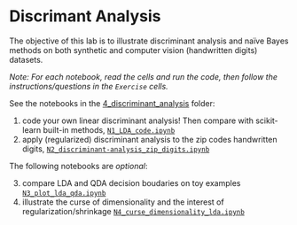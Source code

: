 # Discrimant Analysis

The objective of this lab is to illustrate discriminant analysis and naïve Bayes methods on both synthetic and computer vision (handwritten digits) datasets.

_Note: For each notebook, read the cells and run the code, then follow the instructions/questions in the `Exercise` cells._


See the notebooks in the [4_discriminant_analysis](https://gricad-gitlab.univ-grenoble-alpes.fr/ai-courses/autonomous_systems_ml/-/blob/master/notebooks/4_discriminant_analysis/) folder:

1. code your own linear discriminant analysis! Then compare with scikit-learn built-in methods, [`N1_LDA_code.ipynb`](https://gricad-gitlab.univ-grenoble-alpes.fr/ai-courses/autonomous_systems_ml/-/blob/master/notebooks/4_discriminant_analysis/N1_LDA_code.ipynb)
2. apply (regularized) discriminant analysis to the zip codes handwritten digits, [`N2_discriminant-analysis_zip_digits.ipynb`](https://gricad-gitlab.univ-grenoble-alpes.fr/ai-courses/autonomous_systems_ml/-/blob/master/notebooks/4_discriminant_analysis/N2_discriminant-analysis_zip_digits.ipynb)


The following notebooks are _optional_:

3. compare LDA and QDA decision boudaries on toy examples [`N3_plot_lda_qda.ipynb`](https://gricad-gitlab.univ-grenoble-alpes.fr/ai-courses/autonomous_systems_ml/-/blob/master/notebooks/4_discriminant_analysis/N3_plot_lda_qda.ipynb)
4. illustrate the curse of dimensionality and the interest of regularization/shrinkage [`N4_curse_dimensionality_lda.ipynb`](https://gricad-gitlab.univ-grenoble-alpes.fr/ai-courses/autonomous_systems_ml/-/blob/master/notebooks/4_discriminant_analysis/N4_curse_dimensionality_lda.ipynb)

<!--
## Part II (PCA)

illustrates principal component analysis on the olympic and iris datasets.

See the notebooks in the [5_principal_component_analysis](https://gricad-gitlab.univ-grenoble-alpes.fr/ai-courses/autonomous_systems_ml/-/blob/master/notebooks/5_principal_component_analysis/) folder:

1. apply and interpret PCA on the olympic decathlon dataset, [`N1_pca_olympic_data.ipynb`](https://gricad-gitlab.univ-grenoble-alpes.fr/ai-courses/autonomous_systems_ml/-/blob/master/notebooks/5_principal_component_analysis/N1_pca_olympic_data.ipynb)
2. compare PCA with supervised linear discriminant analysis (LDA) on the Iris data set to reduce the dimension, [`N2_pca_versus_lda.ipynb`](https://gricad-gitlab.univ-grenoble-alpes.fr/ai-courses/autonomous_systems_ml/-/blob/master/notebooks/5_principal_component_analysis/N2_pca_versus_lda.ipynb)

The following notebooks is _optional_:

3.  experiment how a dimension reduction method like PCA can effectively improve the performance of a (SVM) classifier, [`N3_svm_face_recognition.ipynb`](https://gricad-gitlab.univ-grenoble-alpes.fr/ai-courses/autonomous_systems_ml/-/blob/master/notebooks/5_principal_component_analysis/N3_svm_face_recognition.ipynb)
-->
